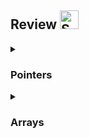 ## Review  <img src="https://raw.githubusercontent.com/Tarikul-Islam-Anik/Animated-Fluent-Emojis/master/Emojis/Animals/Spouting%20Whale.png" alt="Spouting Whale" width="30" height="30" />


<details>
    <summary><h3>Pointers</h3></summary>

### Pointers

- 포인터 : 변수의 메모리 주소
- 포인터도 "타입"이 있다. (int 에 대한 포인터, double 에 대한 포인터...)
- 포인터도 다른 변수들 처럼 선언된다.
  - 변수 앞에 "*" 붙이기
  - `int *p1, *p2, v1, v2;` -> p1,p2 : 포인터, v1,v2 : int 변수
- `p1 = &v1` : p1 은 v1 변수를 포인트 한다 = p1 은 v1의 주소이다.
- '&' : 변수의 주소 반환
  - call-by-reference
  - `int *numPtr = &num;`
- '*' : dereference 포인터
  - `cout << *p1` : p1 이 포인트하고 있는 데이터 출력해줘 
- 포인터끼리 할당할 수 있다.

    ```cpp
    int *p1, *p2;
    p2 = p1; // "p2가 포인트하는 곳을 p1이 포인트하는 곳으로 바꿔줘"
    *p2 = *p1 // "p2가 포인트하는 변수의 값을 p1이 포인트하는 변수의 값으로 바꿔줘"
    ```

```cpp
void pointerBasics()
{
    int num = 10;
    cout << "Initial value: " << num << endl;

    // Define a pointer to the variable (pointer type = variable type)
    int *numPtr = &num; // & : 변수의 주소 반환

    cout << "Pointer address : " << numPtr << endl; //  0x16d3669bc (실제 주소)

    cout << "Value inside pointer : " << *numPtr << endl; // 10 (주소에 저장되어 있는 실제 값)

    // Use the pointer to modify the value of the variable
    *numPtr = 20;

    // Check the modified value
    cout << "Modified value: " << num << endl; // 20 (실제 값이 바뀜)
}
```

### Void pointers

```cpp
// void pointer - store address of any data type
void print(void *ptr, char type)
{
    switch (type)
    {
    case 'i':
        cout << *((int *)ptr) << endl;
        break;
    case 'c':
        cout << *((char *)ptr) << endl;
        break;
    }
}

void voidPointers()
{
    int number = 5;
    char letter = 'a';
    print(&number, 'i');
    print(&letter, 'c');
}
```

- 어느 데이터 타입의 주소든 저장할 수 있다.

### New operator
- 변수를 동적으로 할당할 수 있다. 
- `int *p1 = new int;`
  - 이름없는 변수를 만들고, p1은 그 변수를 가리킨다. 


### Return multiple values from a function using pointers

```cpp
void getMinAndMax(int numbers[], int size, int *min, int *max)
{
    for (int i = 1; i < size; i++)
    {
        if (numbers[i] > *max)
        {
            *max = numbers[i];
        }
        if (numbers[i] < *min)
        {
            *min = numbers[i];
        }
    }
}

void functionPointers()
{
    int numbers[5] = {5, 4, -2, 29, 6};
    int min = numbers[0];
    int max = numbers[0];
    getMinAndMax(numbers, 5, &min, &max); // pass a address
    cout << "Min is " << min << endl; // -2
    cout << "Max is " << max << endl; // 29
}
```

- `getMinAndMax` 함수에 min,max 변수의 주소를 넘겨준다. 그러면 `getMinAndMax` 함수 내에서 변경된 값을 바로 functionPointers() 함수에서 접근할 수 있다.

### Delete

- 동적 메모리를 할당해제 한다. 즉, 포인터 p가 가리키고 있던 동적 메모리를 할당 해제한다. 
- `delete p` 를 하면, 메모리는 사라지지만 p는 여전히 그곳을 가리킨다(dangling pointer). 이것을 해결하려면 `p = NULL` 을 명시해줘야 한다. 

</details>


<details>
    <summary><h3>Arrays</h3></summary>

### Static Arrays

- 고정된 크기의 배열
- 메모리의 연속된 주소에 저장되므로, 각 원소에 접근하는 시간이 매우 빠르다.
- 하지만 프로그램 컴파일 전에 사이즈가 결정되어야 한다. 

```cpp
int main()
{
    int myArray[5];
}
```

### Dynamic Arrays

- 프로그램 실행 시 크기가 정해진다. 
- `new` 를 사용해서 만든다.
- Dynamic Arrays는 런타임시 동적으로 할당되므로, 런타임에 소멸시켜야 한다. 

    ```cpp
    d = new double[10];
    delete[] d;
    d = NULL;
    ```

```cpp
int main()
{
    int size;
    cout << "size : ";
    cin >> size;
    int *myArray = new int[size]; // size allocated at runtime

    for (int i=0; i<size ; i++) {
        cout << "Array[" <<i << "] ";
        cin >> myArray[i]
    }

    for (int i=0; i<size ; i++) {
        // cout << myArray[i] << " ";
        cout << *(myArray+i) << " ";
    }

    delete[] myArray; // memory deallocation
    myArray = NULL; // prevent pointer dangling
}
```

### Pointers & Arrays

```cpp
void arrayPointers()
{
    int luckyNumbers[5] = {1, 2, 3, 4, 5};
    cout << luckyNumbers << endl;        // 0x16b0e69a0 (포인터, 배열의 첫번째 원소의 주소값)
    cout << &luckyNumbers[0] << endl;    // 0x16d1929a0
    cout << luckyNumbers[2] << endl;     // 3
    cout << *(luckyNumbers + 2) << endl; // 3

    int anotherNumbers[5]; // 0x16f04298c (배열 변수는 첫번째 인덱스 변수를 가리킴 - 일종의 포인터 변수)
    cout << anotherNumbers << endl;
    for (int i = 0; i < 5; i++)
    {
        cout << "Number : ";
        cin >> anotherNumbers[i];
    }
    for (int i = 0; i < 5; i++)
    {
        cout << *(anotherNumbers + i) << endl;
    }

    int a[10];
    typedef int* IntPtr;
    IntPtr p;
    p = a; // legal
    a = p; // illegal !! (array pointer 는 CONSTANT 포인터임)
}
```

- array pointer 는 CONSTANT 포인터이다. 
- array 변수는 `const int*` 타입이다.

### Multi-dimensional Arrays


</details>

